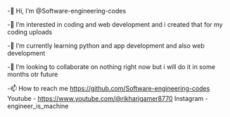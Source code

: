 -👋 Hi, I’m @Software-engineering-codes

-👀 I’m interested in coding and web development and i created that for my coding uploads

-🌱 I’m currently learning python and app development and also web development

-💞️ I’m looking to collaborate on nothing right now but i will do it in some months otr future

-📫 How to reach me https://github.com/Software-engineering-codes
Youtube - https://www.youtube.com/@rikharigamer8770
Instagram - engineer_is_machine

